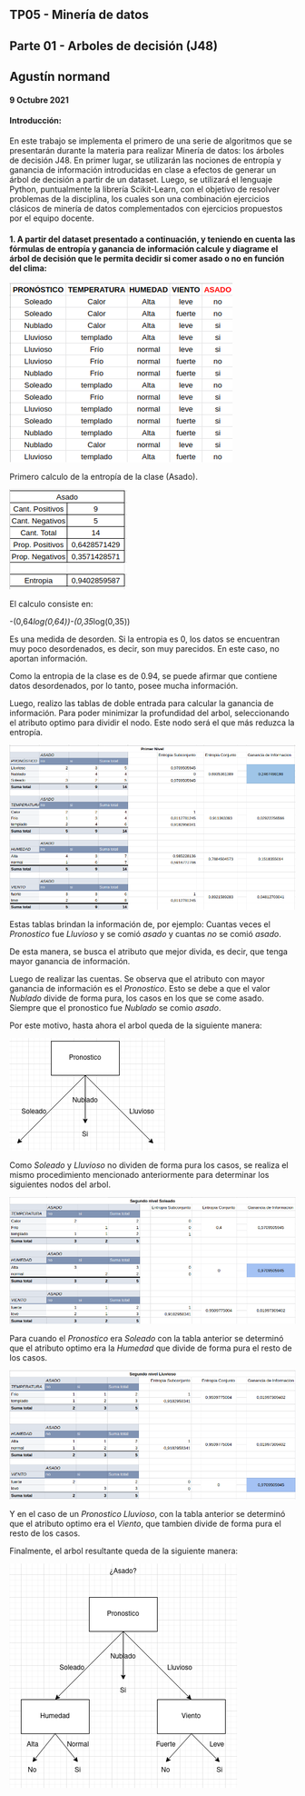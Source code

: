 ## TP05 - Minería de datos
## Parte 01 - Arboles de decisión (J48)
## Agustín normand
#### 9 Octubre 2021

#### Introducción:

En este trabajo se implementa el primero de una serie de algoritmos que se presentarán durante la materia para realizar Minería de datos: los árboles de decisión J48. 
En  primer  lugar,  se  utilizarán  las  nociones  de  entropía  y  ganancia  de  información introducidas en clase a efectos de generar un árbol de decisión a partir de un dataset. 
Luego,  se  utilizará  el  lenguaje  Python,  puntualmente  la  librería  Scikit-Learn,  con  el objetivo  de resolver problemas  de la  disciplina, los cuales son una combinación ejercicios clásicos de minería de datos complementados con ejercicios propuestos por el equipo docente.

#### 1. A  partir  del  dataset  presentado  a  continuación,  y  teniendo  en  cuenta  las fórmulas de entropía y ganancia de información calcule y diagrame el árbol de decisión que le permita decidir si comer asado o no en función del clima: 

![tabla](https://raw.githubusercontent.com/AgustinNormand/bases-de-datos-masivas/main/TP05/parte_1/imagenes/tabla_ejercicio_1.png)

Primero calculo de la entropía de la clase (Asado).

![entropia_asado](https://raw.githubusercontent.com/AgustinNormand/bases-de-datos-masivas/main/TP05/parte_1/imagenes/entropia_asado.png)

El calculo consiste en:

-(0,64*log(0,64))-(0,35*log(0,35))

Es una medida de desorden. Si la entropia es 0, los datos se encuentran muy poco desordenados, es decir, son muy parecidos. En este caso, no aportan información.

Como la entropia de la clase es de 0.94, se puede afirmar que contiene datos desordenados, por lo tanto, posee mucha información.


Luego, realizo las tablas de doble entrada para calcular la ganancia de información. Para poder minimizar la profundidad del arbol, seleccionando el atributo optimo para dividir el nodo.
Este nodo será el que más reduzca la entropía.

![tablas_primer_nivel](https://raw.githubusercontent.com/AgustinNormand/bases-de-datos-masivas/main/TP05/parte_1/imagenes/tablas_primer_nivel.png)

Estas tablas brindan la información de, por ejemplo: Cuantas veces el *Pronostico* fue *Lluvioso* y se comió *asado* y cuantas *no* se comió *asado*.

De esta manera, se busca el atributo que mejor divida, es decir, que tenga mayor ganancia de información.

Luego de realizar las cuentas. Se observa que el atributo con mayor ganancia de información es el *Pronostico*. Esto se debe a que el valor *Nublado* divide de forma pura, los casos en los que se come asado.
Siempre que el pronostico fue *Nublado* se comio *asado*.

Por este motivo, hasta ahora el arbol queda de la siguiente manera:

![arbol_primer_iteracion](https://raw.githubusercontent.com/AgustinNormand/bases-de-datos-masivas/main/TP05/parte_1/imagenes/arbol_primer_iteracion.png)

Como *Soleado* y *Lluvioso* no dividen de forma pura los casos, se realiza el mismo procedimiento mencionado anteriormente para determinar los siguientes nodos del arbol.

![tablas_segundo_nivel_soleado](https://raw.githubusercontent.com/AgustinNormand/bases-de-datos-masivas/main/TP05/parte_1/imagenes/tablas_segundo_nivel_soleado.png)

Para cuando el *Pronostico* era *Soleado* con la tabla anterior se determinó que el atributo optimo era la *Humedad* que divide de forma pura el resto de los casos.

![tablas_segundo_nivel_lluvioso](https://raw.githubusercontent.com/AgustinNormand/bases-de-datos-masivas/main/TP05/parte_1/imagenes/tablas_segundo_nivel_lluvioso.png)

Y en el caso de un *Pronostico* *Lluvioso*, con la tabla anterior se determinó que el atributo optimo era el *Viento*, que tambien divide de forma pura el resto de los casos.

Finalmente, el arbol resultante queda de la siguiente manera:

![arbol_resultante](https://raw.githubusercontent.com/AgustinNormand/bases-de-datos-masivas/main/TP05/parte_1/imagenes/arbol_resultante.png)